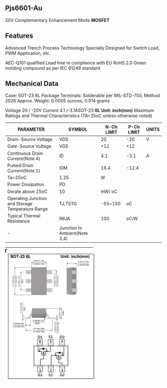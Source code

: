 
## Pjs6601-Au

20V Complementary Enhancement Mode **MOSFET**

## Features

 Advanced Trench Process Technology Specially Designed for Switch Load, PWM Application, etc.

 AEC-Q101 qualified Lead free in compliance with EU RoHS 2.0 Green molding compound as per IEC 61249 standard

## Mechanical Data

 Case: SOT-23 6L Package Terminals: Solderable per MIL-STD-750, Method 2026 Approx. Weight: 0.0005 ounces, 0.014 grams

Voltage 20 / -20V Current 4.1 /-3.1ASOT-23 **6L Unit: inch(mm)**
Maximum Ratings and Thermal Characteristics (TA=25oC unless otherwise noted)

| PARAMETER                                        | SYMBOL                        | N-Ch LIMIT   | P-Ch LIMIT   | UNITS   |
|--------------------------------------------------|-------------------------------|--------------|--------------|---------|
| Drain-Source Voltage                             | VDS                           | 20           | -20          | V       |
| Gate-Source Voltage                              | VGS                           | +12          | +12          |         |
| Continuous Drain Current(Note 4)                 | ID                            | 4.1          | -3.1         | A       |
| Pulsed Drain Current(Note 1)                     | IDM                           | 16.4         | -12.4        |         |
| Ta=25oC                                          | 1.25                          | W            |              |         |
| Power Dissipation                                | PD                            |              |              |         |
| Derate above 25oC                                | 10                            | mW/ oC       |              |         |
| Operating Junction and Storage Temperature Range | TJ,TSTG                       | -55~150      | oC           |         |
| Typical Thermal Resistance                       | RθJA                          | 100          | oC/W         |         |
| -                                                | Junction to Ambient(Note 3,4) |              |              |         |

![0_image_0.png](0_image_0.png)

